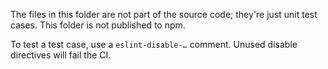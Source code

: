 The files in this folder are not part of the source code; they're just unit test cases. This folder is not published to npm.

To test a test case, use a `eslint-disable-…` comment. Unused disable directives will fail the CI.
